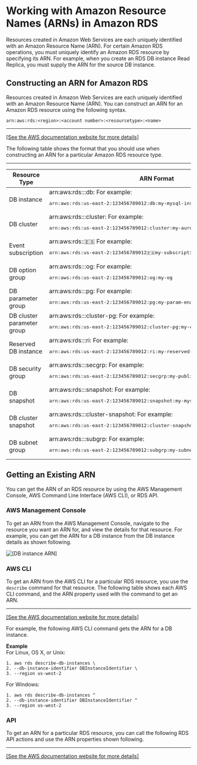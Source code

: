 # Working with Amazon Resource Names \(ARNs\) in Amazon RDS<a name="USER_Tagging.ARN"></a>

Resources created in Amazon Web Services are each uniquely identified with an Amazon Resource Name \(ARN\)\. For certain Amazon RDS operations, you must uniquely identify an Amazon RDS resource by specifying its ARN\. For example, when you create an RDS DB instance Read Replica, you must supply the ARN for the source DB instance\. 

## Constructing an ARN for Amazon RDS<a name="USER_Tagging.ARN.Constructing"></a>

Resources created in Amazon Web Services are each uniquely identified with an Amazon Resource Name \(ARN\)\. You can construct an ARN for an Amazon RDS resource using the following syntax\. 

 `arn:aws:rds:<region>:<account number>:<resourcetype>:<name>` 


****  
[\[See the AWS documentation website for more details\]](http://docs.aws.amazon.com/AmazonRDS/latest/UserGuide/USER_Tagging.ARN.html)

The following table shows the format that you should use when constructing an ARN for a particular Amazon RDS resource type\. 


****  

| Resource Type | ARN Format | 
| --- | --- | 
| DB instance  |  arn:aws:rds:*<region>*:*<account>*:db:*<name>* For example: <pre>arn:aws:rds:us-east-2:123456789012:db:my-mysql-instance-1</pre>  | 
| DB cluster |  arn:aws:rds:*<region>*:*<account>*:cluster:*<name>* For example: <pre>arn:aws:rds:us-east-2:123456789012:cluster:my-aurora-cluster-1</pre>  | 
| Event subscription  |  arn:aws:rds:*<region>*:*<account>*:es:*<name>* For example: <pre>arn:aws:rds:us-east-2:123456789012:es:my-subscription</pre>  | 
| DB option group  |  arn:aws:rds:*<region>*:*<account>*:og:*<name>* For example: <pre>arn:aws:rds:us-east-2:123456789012:og:my-og</pre>  | 
| DB parameter group  |  arn:aws:rds:*<region>*:*<account>*:pg:*<name>* For example: <pre>arn:aws:rds:us-east-2:123456789012:pg:my-param-enable-logs</pre>  | 
| DB cluster parameter group  |  arn:aws:rds:*<region>*:*<account>*:cluster\-pg:*<name>* For example: <pre>arn:aws:rds:us-east-2:123456789012:cluster-pg:my-cluster-param-timezone</pre>  | 
| Reserved DB instance  |  arn:aws:rds:*<region>*:*<account>*:ri:*<name>* For example: <pre>arn:aws:rds:us-east-2:123456789012:ri:my-reserved-postgresql</pre>  | 
| DB security group  |  arn:aws:rds:*<region>*:*<account>*:secgrp:*<name>* For example: <pre>arn:aws:rds:us-east-2:123456789012:secgrp:my-public</pre>  | 
| DB snapshot  |  arn:aws:rds:*<region>*:*<account>*:snapshot:*<name>* For example: <pre>arn:aws:rds:us-east-2:123456789012:snapshot:my-mysql-snap-20130507</pre>  | 
| DB cluster snapshot  |  arn:aws:rds:*<region>*:*<account>*:cluster\-snapshot:*<name>* For example: <pre>arn:aws:rds:us-east-2:123456789012:cluster-snapshot:my-aurora-snap-20160809</pre>  | 
| DB subnet group  |  arn:aws:rds:*<region>*:*<account>*:subgrp:*<name>* For example: <pre>arn:aws:rds:us-east-2:123456789012:subgrp:my-subnet-10</pre>  | 

## Getting an Existing ARN<a name="USER_Tagging.ARN.Getting"></a>

You can get the ARN of an RDS resource by using the AWS Management Console, AWS Command Line Interface \(AWS CLI\), or RDS API\. 

### AWS Management Console<a name="USER_Tagging.ARN.CON"></a>

To get an ARN from the AWS Management Console, navigate to the resource you want an ARN for, and view the details for that resource\. For example, you can get the ARN for a DB instance from the DB instance details as shown following\. 

![\[DB instance ARN\]](http://docs.aws.amazon.com/AmazonRDS/latest/UserGuide/images/DB-instance-arn.png)

### AWS CLI<a name="USER_Tagging.ARN.CLI"></a>

To get an ARN from the AWS CLI for a particular RDS resource, you use the `describe` command for that resource\. The following table shows each AWS CLI command, and the ARN property used with the command to get an ARN\. 


****  
[\[See the AWS documentation website for more details\]](http://docs.aws.amazon.com/AmazonRDS/latest/UserGuide/USER_Tagging.ARN.html)

For example, the following AWS CLI command gets the ARN for a DB instance\.

**Example**  
For Linux, OS X, or Unix:  

```
1. aws rds describe-db-instances \
2. --db-instance-identifier DBInstanceIdentifier \
3. --region us-west-2
```
For Windows:  

```
1. aws rds describe-db-instances ^
2. --db-instance-identifier DBInstanceIdentifier ^
3. --region us-west-2
```

### API<a name="USER_Tagging.ARN.API"></a>

To get an ARN for a particular RDS resource, you can call the following RDS API actions and use the ARN properties shown following\.


****  
[\[See the AWS documentation website for more details\]](http://docs.aws.amazon.com/AmazonRDS/latest/UserGuide/USER_Tagging.ARN.html)